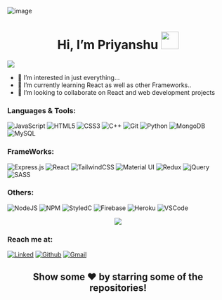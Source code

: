 ![image](https://user-images.githubusercontent.com/70953098/125309699-95cb9200-e34f-11eb-9721-4240191c6b27.png)

<h1 align="center"> Hi, I’m Priyanshu <img src="https://emojis.slackmojis.com/emojis/images/1531849430/4246/blob-sunglasses.gif?1531849430" width="40"/> </h1>

<p align="left"><img src="https://estruyf-github.azurewebsites.net/api/VisitorHit?user=i-priyanshu&repo=i-priyanshu&countColorcountColor&countColor=%237B1E7A" /></p>

- 👀 I’m interested in just everything...
- 🌱 I’m currently learning React as well as other Frameworks..
- 💞️ I’m looking to collaborate on React and web development projects

<!---
i-priyanshu/i-priyanshu is a ✨ special ✨ repository because its `README.md` (this file) appears on your GitHub profile.
You can click the Preview link to take a look at your changes.
--->
### Languages & Tools:
<p float="left">
<img alt="JavaScript" src="https://img.shields.io/badge/javascript%20-%23323330.svg?&style=for-the-badge&logo=javascript&logoColor=%23F7DF1E"/>
<img alt="HTML5" src="https://img.shields.io/badge/html5%20-%23E34F26.svg?&style=for-the-badge&logo=html5&logoColor=white"/>
<img alt="CSS3" src="https://img.shields.io/badge/css3%20-%231572B6.svg?&style=for-the-badge&logo=css3&logoColor=white"/>
<img alt="C++" src="https://img.shields.io/badge/c++%20-%2300599C.svg?&style=for-the-badge&logo=c%2B%2B&ogoColor=white"/>
<img alt="Git" src="https://img.shields.io/badge/git%20-%23F05033.svg?&style=for-the-badge&logo=git&logoColor=white"/>
<img alt="Python" src="https://img.shields.io/badge/Python-3776AB?style=for-the-badge&logo=python&logoColor=white"/>
<img alt="MongoDB" src ="https://img.shields.io/badge/MongoDB-%234ea94b.svg?&style=for-the-badge&logo=mongodb&logoColor=white"/>
<img alt="MySQL" src="https://img.shields.io/badge/MySQL-00000F?style=for-the-badge&logo=mysql&logoColor=white"/>
</p>

### FrameWorks:
<p float="left">
<img alt="Express.js" src="https://img.shields.io/badge/express.js%20-%23404d59.svg?&style=for-the-badge"/>
<img alt="React" src="https://img.shields.io/badge/react%20-%2320232a.svg?&style=for-the-badge&logo=react&logoColor=%2361DAFB"/>
<img alt="TailwindCSS" src="https://img.shields.io/badge/tailwindcss%20-%2338B2AC.svg?&style=for-the-badge&logo=tailwind-css&logoColor=white"/>
<img alt="Material UI" src="https://img.shields.io/badge/material%20ui%20-%230081CB.svg?&style=for-the-badge&logo=material-ui&logoColor=white"/>
<img alt="Redux" src="https://img.shields.io/badge/redux%20-%23593d88.svg?&style=for-the-badge&logo=redux&logoColor=white"/>
<img alt="jQuery" src="https://img.shields.io/badge/jquery%20-%230769AD.svg?&style=for-the-badge&logo=jquery&logoColor=white"/>
<img alt="SASS" src="https://img.shields.io/badge/SASS%20-hotpink.svg?&style=for-the-badge&logo=SASS&logoColor=white"/>
</p>

### Others:
<p float="left">
  <img alt="NodeJS" src="https://img.shields.io/badge/node.js%20-%2343853D.svg?&style=for-the-badge&logo=node.js&logoColor=white"/>
  <img alt="NPM" src="https://img.shields.io/badge/npm-CB3837?style=for-the-badge&logo=npm&logoColor=white" />
  <img alt="StyledC" src="https://img.shields.io/badge/styled--components-DB7093?style=for-the-badge&logo=styled-components&logoColor=white" />
  <img alt="Firebase" src="https://img.shields.io/badge/firebase-ffca28?style=for-the-badge&logo=firebase&logoColor=black"/>
  <img alt="Heroku" src="https://img.shields.io/badge/Heroku-430098?style=for-the-badge&logo=heroku&logoColor=white" />
  <img alt="VSCode" src="https://img.shields.io/badge/Visual_Studio_Code-0078D4?style=for-the-badge&logo=visual%20studio%20code&logoColor=white" />
</p>

<p align="center">
<img src="https://bad-apple-github-readme.vercel.app/api?show_bg=1&username=i-priyanshu&show_icons=true&theme=cobalt&border-radius=1&custom_title=Priyanshu s%20Github%20Stats"/>
</p>

### Reach me at:
<p float="left">
    <a href="https://www.linkedin.com/in/priyanshu-kumar-6b396b192/" target="_blank"><img alt="Linked" src="https://img.shields.io/badge/LinkedIn-0077B5?style=for-the-badge&logo=linkedin&logoColor=white"/><a/>    
   <a href="https://github.com/i-priyanshu"><img src="https://img.shields.io/badge/github%20-%23121011.svg?&style=for-the-badge&logo=github&logoColor=white" alt="Github"></a>
   <a href="mailto: priyanshupboy0786@gmail.com"><img src="https://img.shields.io/badge/Gmail-D14836?style=for-the-badge&logo=gmail&logoColor=white" alt="Gmail" /></a>
    
</p>

<h2 align ="center">Show some ❤️ by starring some of the repositories!</h2>
